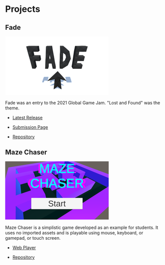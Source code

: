 # Projects

## Fade

<img src="fade.png" alt="Fade" width="333"/>

Fade was an entry to the 2021 Global Game Jam. "Lost and Found" was the theme.

* [Latest Release](https://github.com/vanPhelan/Lost-And-Found/releases)

* [Submission Page](https://globalgamejam.org/2021/games/fade-9)

* [Repository](https://github.com/vanPhelan/Fade)

## Maze Chaser

<img src="mazechaser.png" alt="Maze Chaser" width="333"/>

Maze Chaser is a simplistic game developed as an example for students. It uses no imported assets and is playable using mouse, keyboard, or gamepad, or touch screen.

* [Web Player](https://vanphelan.github.io/Maze-Chaser/player/)

* [Repository](https://github.com/vanPhelan/Maze-Chaser)
